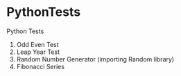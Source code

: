 # PythonTests
 Python Tests
 
 1. Odd Even Test
 2. Leap Year Test
 3. Random Number Generator (importing Random library)
 4. Fibonacci Series
